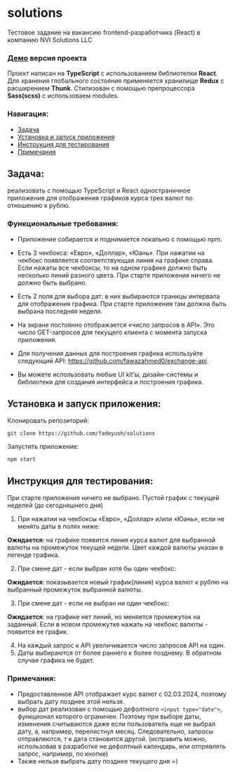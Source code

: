 # solutions
Тестовое задание на вакансию frontend-разработчика (React) в компанию NVI Solutions LLC

### [Демо](https://gitname.github.io/solutions/) версия проекта

Проект написан на **TypeScript** с использованием библиотелки **React**. Для хранения глобального состояния применяется хранилище **Redux** с расширением **Thunk**. Стилизован с помощью препроцессора **Sass(scss)** с использоваем modules. 

### Навигация:
* [Задача](#task)
* [Установка и запуск приложения](#installing)
* [Инструкция для тестирования](#instructions)
* [Примечания](#notes)

<a name='task'></a>

## Задача: 
реализовать с помощью TypeScript и React одностраничное приложение для отображения графиков курса трех валют по отношению к рублю.

### Функциональные требования:
- Приложение собирается и поднимается локально с помощью npm.

- Есть 3 чекбокса: «Евро», «Доллар», «Юань». При нажатии на чекбокс появляется
соответствующая линия на графике справа. Если нажаты все чекбоксы, то на одном
графике должно быть несколько линий разного цвета. При старте приложения ничего
не должно быть выбрано.

- Есть 2 поля для выбора дат: в них выбираются границы интервала для отображения
графика. При старте приложения там должна быть выбрана последняя неделя.

- На экране постоянно отображается «число запросов в API». Это число GET-запросов
для текущего клиента с момента запуска приложения.

- Для получения данных для построения графика используйте следующий API:
https://github.com/fawazahmed0/exchange-api.

- Вы можете использовать любые UI kit’ы, дизайн-системы и библиотеки для создания
интерфейса и построения графика.

<a name='installing'></a>

##  Установка и запуск приложения:

Клонировать репозиторий:

    git clone https://github.com/fadeyush/solutions

Запустить приложение:

    npm start

<a name='instructions'></a>

## Инструкция для тестирования:

При старте приложения ничего не выбрано. Пустой график с текущей неделей (до сегодняшнего дня)

1. При нажатии на чекбоксы «Евро», «Доллар» и/или «Юань», если не менять даты в полях ниже:

 **Ожидается**: на графике появится линия курса валют для выбранной валюты на промежуток текущей недели. Цвет каждой валюты указан в легенде графика.

2. При смене дат - если выбран хотя бы один чекбокс:
   
**Ожидается**: показывается новый график(линия) курса валют к рублю на выбранный промежуток выбранной валюты.

3. При смене дат - если не выбран ни один чекбокс:
   
**Ожидается**: на графике нет линий, но меняется промежуток на заданный. Если в новом промежутке нажать на чекбокс валюты - появится ее график.

4. На каждый запрос к API увеличивается число запросов API на один.
5. Даты выбираются от более раннего к более позднему. В обратном случае графика не будет.
   
<a name='notes'></a>

### Примечания:
- Предоставленное API отображает курс валют с 02.03.2024, поэтому выбрать дату позднее этой нельзя.
- выбор дат реализован с помощью дефолтного `<input type="date">`, функционал которого ограничен. Поэтому при выборе даты, изменения считываются даже если пользователь еще не выбрал дату, а, например, перелистнул месяц. Следовательно, запросы отправляются, т к дата становится другой. (исправить можно, использовав в разработке не дефолтный календарь, или отпрявлять запрос, например, по кнопке)
- Также нельзя выбрать дату позднее текущего дня =)